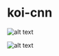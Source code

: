 # koi-cnn

![alt text][logo1]

[logo1]: https://github.com/h-alkhorsan/KoiCNN/blob/master/gifs/detections.gif


![alt text][logo2]

[logo2]: https://github.com/h-alkhorsan/KoiCNN/blob/master/gifs/tracking.gif
